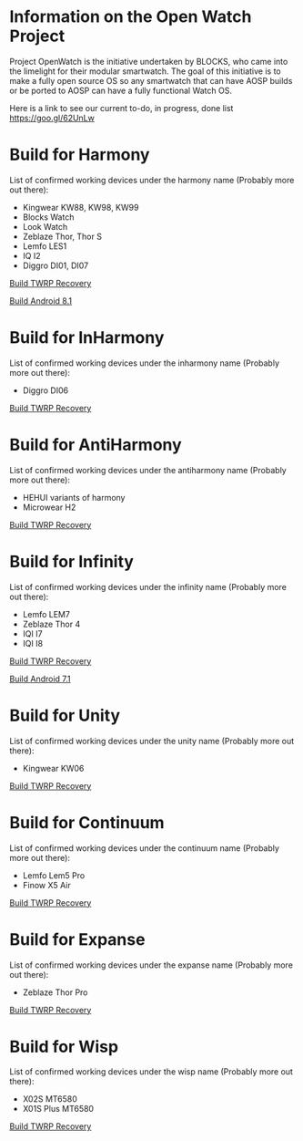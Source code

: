 # Information on the Open Watch Project
Project OpenWatch is the initiative undertaken by BLOCKS, who came into the limelight for their modular smartwatch. The goal of this initiative is to make a fully open source OS so any smartwatch that can have AOSP builds or be ported to AOSP can have a fully functional Watch OS.

Here is a link to see our current to-do, in progress, done list https://goo.gl/62UnLw

# Build for Harmony

List of confirmed working devices under the harmony name (Probably more out there):
* Kingwear KW88, KW98, KW99
* Blocks Watch
* Look Watch
* Zeblaze Thor, Thor S
* Lemfo LES1
* IQ I2
* Diggro DI01, DI07

[Build TWRP Recovery](https://github.com/OpenWatchProject/readme/blob/master/harmony/twrp.md)

[Build Android 8.1](https://github.com/OpenWatchProject/readme/blob/master/harmony/android-8.1.md)

# Build for InHarmony

List of confirmed working devices under the inharmony name (Probably more out there):
* Diggro DI06

[Build TWRP Recovery](https://github.com/OpenWatchProject/readme/blob/master/inharmony/twrp.md)

# Build for AntiHarmony

List of confirmed working devices under the antiharmony name (Probably more out there):
* HEHUI variants of harmony
* Microwear H2

[Build TWRP Recovery](https://github.com/OpenWatchProject/readme/blob/master/antiharmony/twrp.md)

# Build for Infinity

List of confirmed working devices under the infinity name (Probably more out there):
* Lemfo LEM7
* Zeblaze Thor 4
* IQI I7
* IQI I8

[Build TWRP Recovery](https://github.com/OpenWatchProject/readme/blob/master/infinity/twrp.md)

[Build Android 7.1](https://github.com/OpenWatchProject/readme/blob/master/infinity/android-7.1.md)

# Build for Unity

List of confirmed working devices under the unity name (Probably more out there):
* Kingwear KW06

[Build TWRP Recovery](https://github.com/OpenWatchProject/readme/blob/master/unity/twrp.md)

# Build for Continuum

List of confirmed working devices under the continuum name (Probably more out there):
* Lemfo Lem5 Pro
* Finow X5 Air

[Build TWRP Recovery](https://github.com/OpenWatchProject/readme/blob/master/continuum/twrp.md)

# Build for Expanse

List of confirmed working devices under the expanse name (Probably more out there):
* Zeblaze Thor Pro

[Build TWRP Recovery](https://github.com/OpenWatchProject/readme/blob/master/expanse/twrp.md)

# Build for Wisp

List of confirmed working devices under the wisp name (Probably more out there):
* X02S MT6580
* X01S Plus MT6580

[Build TWRP Recovery](https://github.com/OpenWatchProject/readme/blob/master/wisp/twrp.md)

